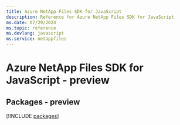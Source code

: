 ```yaml
---
title: Azure NetApp Files SDK for JavaScript
description: Reference for Azure NetApp Files SDK for JavaScript
ms.date: 07/29/2024
ms.topic: reference
ms.devlang: javascript
ms.service: netappfiles
---
```

# Azure NetApp Files SDK for JavaScript - preview
## Packages - preview
[!INCLUDE [packages](netapp-files-index.md)]